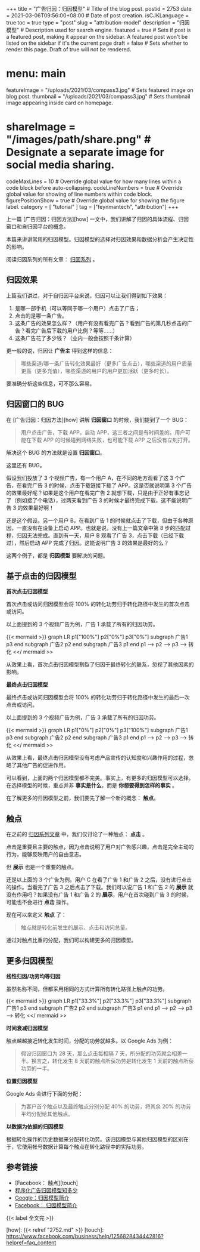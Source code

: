 +++
title = "广告归因：归因模型" # Title of the blog post.
postid = 2753
date = 2021-03-06T09:56:00+08:00 # Date of post creation.
isCJKLanguage = true
toc = true
type = "post"
slug = "attribution-model"
description = "归因模型" # Description used for search engine.
featured = true # Sets if post is a featured post, making it appear on the sidebar. A featured post won't be listed on the sidebar if it's the current page
draft = false # Sets whether to render this page. Draft of true will not be rendered.
# menu: main
featureImage = "/uploads/2021/03/compass3.jpg" # Sets featured image on blog post.
thumbnail = "/uploads/2021/03/compass3.jpg" # Sets thumbnail image appearing inside card on homepage.
# shareImage = "/images/path/share.png" # Designate a separate image for social media sharing.
codeMaxLines = 10 # Override global value for how many lines within a code block before auto-collapsing.
codeLineNumbers = true # Override global value for showing of line numbers within code block.
figurePositionShow = true # Override global value for showing the figure label.
category = [ "tutorial" ]
tag = ["feynmantech", "attribution"]
+++

上一篇 [广告归因：归因方法][how] 一文中，我们讲解了归因的具体流程、归因窗口和自归因平台的概念。

本篇来讲讲常用的归因模型。归因模型的选择对归因效果和数据分析会产生决定性的影响。<!--more-->

阅读归因系列的所有文章： [归因系列][tag] 。

## 归因效果

上篇我们讲过，对于自归因平台来说，归因可以让我们得到如下效果：

1. 是哪一部手机（可以等同于哪一个用户）点击了广告；
2. 点击的是哪一条广告。
1. 这条广告的效果怎么样？（用户有没有看完广告？看到广告的第几秒点击的广告？看完广告后下载的用户比例？等等……）
2. 这条广告花了多少钱？（业内一般会按照千条计算）

更一般的说，归因让 **广告主** 得到这样的信息：

> 哪些渠道/哪一条广告转化效果最好（更多广告点击），哪些渠道的用户质量更高（更多充值），哪些渠道的用户的用户更加活跃（更多时长）。

要准确分析这些信息，可不那么容易。

## 归因窗口的 BUG

在 [广告归因：归因方法][how] 讲解 **归因窗口** 的时候，我们提到了一个 BUG：

> 用户点击广告，下载 APP，启动 APP，这三者之间是有时间差的。用户可能在下载 APP 的时候碰到网络失败，也可能下载 APP 之后没有立刻打开。

解决这个 BUG 的方法就是设置 **归因窗口**。

这里还有 BUG。

假设我们投放了 3 个视频广告，有一个用户 A，在不同的地方观看了这 3 个广告，在看完广告 3 的时候，点击下载链接下载了 APP。这是否就说明第 3 个广告的效果最好呢？如果是这个用户在看完广告 2 就想下载，只是由于正好有事忘记了（例如接了个电话），过两天看到广告 3 的时候才最终完成下载，这不能说明广告 3 的效果最好啊！

还是这个假设。另一个用户 B，在看到广告 1 的时候就点击了下载，但由于各种原因，一直没有在设备上启动 APP。也就是说，没有上一篇文章中第 8 步的匹配过程，归因无法完成。直到有一天，用户 B 观看了广告 3，点击下载（已经下载过），然后启动 APP 完成了归因。这能说明广告 3 的效果是最好的么？

这两个例子，都是 **归因模型** 要解决的问题。

## 基于点击的归因模型

**首次点击归因模型**

首次点击或访问归因模型会将 100% 的转化功劳归于转化路径中发生的首次点击或访问。

以上面提到的 3 个视频广告为例，广告 1 承载了所有的归因功劳。

{{< mermaid >}}
graph LR
    p1["100%"]
    p2["0%"]
    p3["0%"]
    subgraph 广告1
       p3 
    end
    subgraph 广告2
       p2 
    end
    subgraph 广告3
       p1 
    end
    p1 --> p2 --> p3 --> 转化
<</ mermaid >>

从效果上看，首次点击归因模型割裂了归因于最终转化的联系，忽视了其他因素的影响。

**最终点击归因模型**

最终点击或访问归因模型会将 100% 的转化功劳归于转化路径中发生的最后一次点击或访问。

以上面提到的 3 个视频广告为例，广告 3 承载了所有的归因功劳。

{{< mermaid >}}
graph LR
    p1["0%"]
    p2["0%"]
    p3["100%"]
    subgraph 广告1
       p3 
    end
    subgraph 广告2
       p2 
    end
    subgraph 广告3
       p1 
    end
    p1 --> p2 --> p3 --> 转化
<</ mermaid >>

从效果上看，最终点击归因模型没有考虑产品宣传的认知度和兴趣作用的过程，忽略了其他广告的促进作用。

可以看到，上面的两个归因模型都不完美。事实上，有更多的归因模型可以选择。在选择模型的时候，重点并非 **事实是什么**，而是 **你想要得到怎样的事实** 。

在了解更多的归因模型之前，我们要先了解一个新的概念： **触点**。

## 触点

在之前的 [归因系列文章][tag] 中，我们仅讨论了一种触点： **点击** 。

点击是重要且主要的触点，因为点击说明了用户对广告感兴趣，点击是完全主动的行为，能够反映用户的自由意志。

但 **展示** 也是一个重要的触点。

还是以上面的 3 个广告为例。用户 C 在看了广告 1 和广告 2 之后，没有进行点击的操作。当看完了广告 3 之后点击了下载。我们可以说广告 1 和广告 2 的 **展示** 就没有作用吗？如果没有广告 1 和广告 2 的 **展示**，用户在首次碰到广告 3 的时候，可能也不会进行 **点击** 操作。

现在可以来定义 **触点** 了：

> 触点就是转化前发生的展示、点击和访问总量。

通过对触点比重的分配，我们可以构建更多的归因模型。

## 更多归因模型

**线性归因/功劳均等归因**

虽然名称不同，但都采用相同的方式计算所有转化路径上触点的功劳。

{{< mermaid >}}
graph LR
    p1["33.3%"]
    p2["33.3%"]
    p3["33.3%"]
    subgraph 广告1
       p3 
    end
    subgraph 广告2
       p2 
    end
    subgraph 广告3
       p1 
    end
    p1 --> p2 --> p3 --> 转化
<</ mermaid >>

**时间衰减归因模型**

触点越越接近转化发生时间，分配的功劳就越多。以 Google Ads 为例：

> 假设归因窗口为 28 天，那么点击每相隔 7 天，所分配的功劳就会相差一半。换言之，转化发生 8 天前的触点所获功劳是转化发生 1 天前的触点所获功劳的一半。

**位置归因模型**

Google Ads 会进行下面的分配：

> 为客户首个触点以及最终触点分别分配 40% 的功劳，将其余 20% 的功劳平均分配给其他触点。

**以数据为依据的归因模型**

根据转化操作的历史数据来分配转化功劳。该归因模型与其他归因模型的区别在于，它使用帐号数据计算每个触点在转化路径中的实际功劳。

## 参考链接

- [Facebook： 触点][touch]
- [程序化广告归因模型知多少](https://zhuanlan.zhihu.com/p/77309820)
- [Google：归因模型简介](https://support.google.com/google-ads/answer/6259715?hl=zh-Hans)
- [Facebook： 归因模型简介](https://www.facebook.com/business/help/370704083280490?id=399393560487908)

{{< label 全文完 >}}

[tag]: /tag/attribution/
[how]: {{< relref "2752.md" >}}
[touch]: https://www.facebook.com/business/help/1256828434442816?helpref=faq_content

